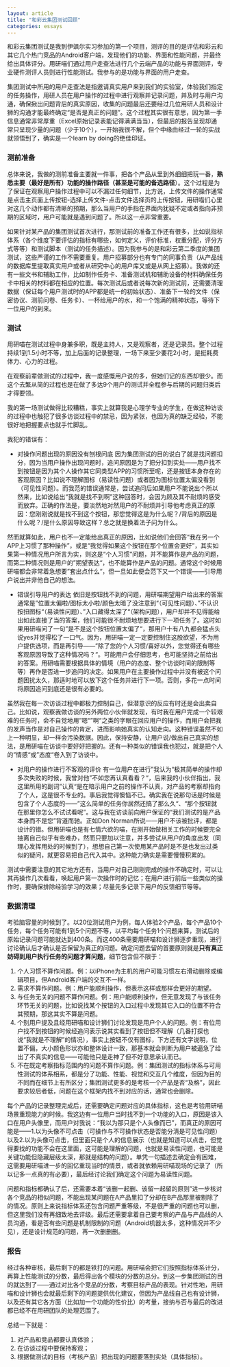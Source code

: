 ```yaml
---
layout: article
title: "和彩云集团测试回顾"
categories: essays
---
```


和彩云集团测试是我到伊飒尔实习参加的第一个项目，测评的目的是评估和彩云和其它几个热门竞品的Android客户端，发现他们的功能、界面和性能问题，并最终给出具体评分。用研喵们通过用户走查法进行几个云端产品的功能与界面测评，专业硬件测评人员则进行性能测试。我参与的是功能与界面的用户走查。

集团测试中所用的用户走查法是指邀请真实用户来到我们的实验室，体验我们指定的任务操作，用研人员在用户操作的过程中进行观察并记录问题，并及时与用户沟通，确保揪出问题背后的真实原因，收集的问题最后还要经过几位用研人员和设计狮的沟通才能最终确定“是否是真正的问题”。这个过程其实很有意思，因为第一手信息通常非常厚重（Excel原始记录表能记得满满当当），但最后的报告呈现却通常只呈现少量的问题（少于10个），一开始我很不解，但个中缘由经过一轮的实战就领悟到了，确实是一个learn by doing的绝佳印证。

### 测前准备

总体来说，我做的测前准备主要就一件事，把各个产品从里到外细细把玩一番，**熟悉主要（最好是所有）功能的操作路径（甚至是可能的备选路径**）。这个过程是为了保证在观察用户操作过程中可以不漏过任何细节，比方说，上传文件的操作通常是点击主页面上传按钮-选择上传文件-点击文件选择页的上传按钮，用研喵们心里对这几个动作都有清晰的预期，那么当用户的手指在界面内犹疑不定或者指向非预期的区域时，用户可能就是遇到问题了。所以这一点非常重要。

如果针对某产品的集团测试首次进行，那测试前的准备工作还有很多，比如说指标体系（各个维度下要评估的指标有哪些，如何定义，评价标准，权重分配，评分方式等等）和测试脚本（测试的任务描述）。因为我参与的是和彩云第二季度的集团测试，这些严谨的工作不需要重复。用户招募部分也有专门的同事负责（从产品线的数据库里提取真实用户或者从研究中心的用户库又或是从网上招募）。我做的还有一些文书和辅助工作，比如制作任务卡、准备测试机和辅助设备的材料确保任务卡中相关的材料都在相应的位置。每次测试后或者说每次新的测试前，还需要清理数据（保证每个用户测试时的APP都是统一的初始状态）、准备下一轮的文件（保密协议、测前问卷、任务卡）、一杯给用户的水，和一个饱满的精神状态，等待下一位用户的到来。

### 测试

用研喵在测试过程中身兼多职，既是主持人，又是观察者，还是记录员。整个过程持续1到1.5小时不等，加上后面的记录整理，一场下来至少要花2小时，是挺耗费体力、心力的过程。

在观察前辈做测试的过程中，我一度感慨用户说的多，但她们记的东西却很少。而这个去繁从简的过程也是在做了多达9个用户的测试并全程参与后期的问题归类后才得要领。

我的第一场测试做得比较糟糕，事实上就算我是心理学专业的学生，在做这种访谈的过程中也触犯了很多访谈过程中的禁忌，因为紧张，也因为真的缺乏经验，不能很好地把握要点也就手忙脚乱。

我犯的错误有：

- 对操作问题出现的原因没有刨根问底
因为集团测试的目的说白了就是找问题扣分，因为当用户操作出现问题时，追问原因是为了把分扣到实处——用户找不到按钮是因为其个人操作其它同类型APP的习惯所至呢，还是按钮本身存在的客观原因？比如说不理解图标（易读性问题）或者因为图标位置太偏没看到（可见性问题）。而我范的错误通常是，尝试追问后如果用户不能说出个所以然来，比如说给出“我就是找不到啊”这种回答时，会因为顾及其不耐烦的感受而放弃。正确的作法是，要淡然地对然用户的不耐烦并引导他考虑真正的原因：您刚刚说就是找不到这个按钮，那您觉得这是为什么呢？/背后的原因是什么呢？/是什么原因导致这样？总之就是换着法子问为什么。

然而就算如此，用户也不一定能给出真正的原因，比如说他们会回答“我在另一个APP上习惯了那种操作”，或是“我觉得如果这个按钮在那个位置会更好”，其实如果第一种情况用户所言为实，则这是“个人习惯”问题，并不能算作是产品的问题，而第二种情况则是用户的”期望表达“，也不能算作是产品的问题。通常这个时候用研喵都会非常着急想要”套出点什么“，但一旦如此便会范下又一个错误——引导用户说出并非他自己的想法。

- 错误引导用户的表达
依旧是按钮找不到的问题，用研喵期望用户给出来的答案通常是”位置太偏啦/图标太小啦/颜色太暗了没注意到“（可见性问题）、”不认识按扭图标“（易读性问题）、”入口藏得太深了“（架构问题），用户却并不见得能给出如此直接了当的答案，他们可能很不耐烦地想要进行下一项任务了。这时如果用研喵问了一句”是不是这个按钮位置太偏了“，那用户十有八九都会猛点头说yes并觉得松了一口气。因为，用研喵一定一定要控制住这股欲望，不为用户提供选项，而是再引导——”除了您的个人习惯/喜好以外，您觉得还有哪些客观原因导致了这种情况吗？“。可能用户会仔细思考，也可能坚持之前给出的答案。用研喵需要根据具体的情境（用户的态度、整个访谈时间的限制等等）再作是否进一步追问的决定。如果用户在主要操作过程中并没有被这个问题困扰太久，那适时地可以放下这个任务并进行下一项。否则，多花一点时间将原因追问到底还是很有必要的。

虽然我在每一次访谈过程中都极力控制自己，但潜意识的反应有时还是会出卖自己。比如说，观察我做访谈的另外两位小伙伴就发现，有时我在用户完成一个较艰难的任务时，会不自觉地用”嗯“”啊“之类的字眼在回应用户的操作，而用户会把我的发声当作是对自己操作的肯定，进而影响她真实的认知走向。这种错误虽然不如上一种明显，却一样会污染数据。因此，保持安静，让用户说/做出自己真实的想法，是用研喵在访谈中要好好把握的。还有一种类似的错误我也犯过，就是把个人的”情感“或”态度“卷入到了访谈中。

- 对用户的操作进行不客观的评价
有一位用户在进行”我认为“极其简单的操作却多次失败的时候，我曾对他”不如您再认真看看？“，后来我的小伙伴指出，我这里所用的副词”认真“是在暗示用户之前的操作不认真，对产品的考察却指向了个人，这是很不专业的。事后我觉得懊恼不已。确实我在说那句话是时候是包含了个人态度的——”这么简单的任务你居然还搞了那么久“、“那个按钮就在那里你怎么不试试看呢”。这与我在访谈前向用户保证的“我们测试的是产品本身而不是您”背道而驰。正如Don Norman所说——用户不该被批评，都是设计的错。但用研喵也是有七情六欲的喵，在刚开始做相关工作的时候要完全抽离自己似乎有些难办，然而只要加以注意，并多尝试从用户的角度出发（同理心发挥用处的时候到了），想想自己第一次使用某产品时是不是也发出过类似的疑问，就更容易把自己代入其中。这种能力确实是需要慢慢积累的。

测试中需要注意的其它地方还有，当用户对自己刚刚完成的操作不确定时，可以让其再操作几次看看，唤起用户第一次操作时的记忆；在用户进行前后一些类似的操作时，要确保排除经验学习的效果；尽量先多记录下用户的反馈细节等等。

### 数据清理

考验脑容量的时候到了。以20位测试用户为例，每人体验2个产品，每个产品10个任务，每个任务可能有1到5个问题不等，以平均每个任务1个问题来算，测试后的原始记录问题可能就达到400条。而这400条需要用研喵和设计狮逐步重现，进行讨论确认后才确认是否保留为真正的问题。确定问题去留的首要原则就是**只有真正妨碍到用户执行任务的问题才算问题**，细节包含但不限于：

1. 个人习惯不算作问题。例：以iPhone为主机的用户可能习惯左右滑动删除或编辑项目，但Android客户端的交互不一样。
2. 需求不算作问题。例：用户能顺利操作，但表示这样或那样会更好的期望。
3. 与任务无关的问题不算作问题。例：用户能顺利操作，但无意发现了与该任务环节无关的问题，比如说找某个按钮的入口过程中发现其它入口的位置不符合其预期，那这其实不算是问题。
4. 个别用户提及且经用研喵和设计狮们讨论发现是用户个人的问题。例：有位用户找不到按钮的时候经追问表示说其实看到了按钮但不理解（几番打探也说“我就是不理解”的情况），事实上按钮不仅有图标，下方还有文字说明，位置不偏，大小颜色形状亦和整体设计一致，那基本就会判断为用户被逼急了给出了不真实的信息——可能他只是走神了但不好意思承认而已。
5. 不在既定考察指标范围内的问题不算作问题。例：集团测试的指标体系与可用性测试的体系相系，都是分了功能、性能、视觉和交互几个维度，但因为目的不同而在细节上有所区分；集团测试更多的是考核一个产品是否“及格”，因此要求较后者低，问题在这个框架内找不到对应的话，通常也会删除。

每个产品的记录整理完成后，还需要确定问题对应的具体指标，这也是考验用研喵场景重现能力的时候。我这边有一位用户当时找不到一个功能的入口，原因是该入口在用户头像里，而用户对我说：“我以为那只是个人头像而已”，而真正的原因可能是——1.以为头像不可点击（可操作与不可操作状态是否能分清是可见性问题）以及2.以为头像可点击，但里面只是个人的信息展示（也就是知道可以点击，但觉得要找的功能不会在这里面，这可能是理解的问题，也就是易读性问题，也可能是关键功能但隐藏层级太深，那就是结构的问题）。单凭一句描述去确定会有困难，这需要用研喵进一步的回忆重现当时的情景，或者就依赖用研喵现场的记录了（所以记多一点真的有必要），最后经讨论我们确定这个问题为易读性问题。

问题和指标都确认了后，还需要本着“该删一起删、该留一起留的原则”进一步核对各个竞品的相似问题，不能出现某问题在A产品里扣了分却在B产品那里被剔除了的情况。原则上来说指标体系还包含问题严重等级，不是很严重的问题也可以删，但这里我们没有再细致地去评级。最后还需要拿着自己要考察的产品与产品线的人员沟通，看是否有些问题是机制限制的问题（Android机器太多，这种情况并不少见），还是设计规范的问题，再一次删删删。

### 报告

经过各种审核，最后剩下的都是铁打的问题。用研喵会把它们按照指标体系计分，再算上性能测试的分数，最后得出各个模块的分数的总分。到这一步集团测试的目的就达到了——通过对比各个竞品的分数，考察目标产品的表现。针对性地，用研喵和设计狮也会就最后剩下的问题提供优化建议，但因为产品线自己也有设计狮，以及还有其它各方面（比如加一个功能的性价比）的考量，接纳与否与最后的改进都已经不在用研团队的处理范围了。

总结一下就是：

1. 对产品和竞品都要认真体验；
2. 在访谈过程中要保持客观；
3. 根据做测试的目标（考核产品）把出现的问题要落到实处（具体指标）。


